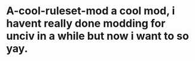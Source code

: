 # A-cool-ruleset-mod a cool mod, i havent really done modding for unciv in a while but now i want to so yay.
